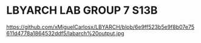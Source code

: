 # LBYARCH LAB GROUP 7 S13B

https://github.com/xMiguelCarlosx/LBYARCH/blob/6e9ff523b5e9f8b07e75611d4778a1864532ddf5/labarch%20output.jpg

